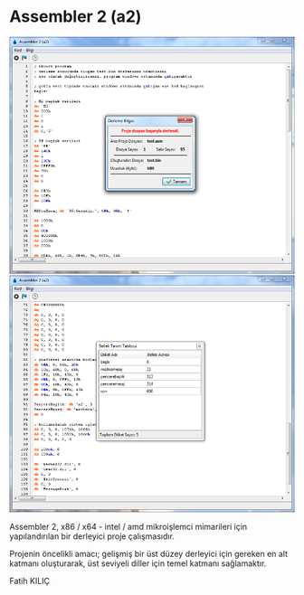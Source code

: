 # Assembler 2 (a2)

<img src="https://github.com/elera/a2/blob/master/resim1.png" />

<img src="https://github.com/elera/a2/blob/master/resim2.png" />

Assembler 2, x86 / x64 - intel / amd mikroişlemci mimarileri için yapılandırılan bir derleyici proje çalışmasıdır.

Projenin öncelikli amacı; gelişmiş bir üst düzey derleyici için gereken en alt katmanı oluşturarak, üst seviyeli diller için temel katmanı sağlamaktır.

Fatih KILIÇ